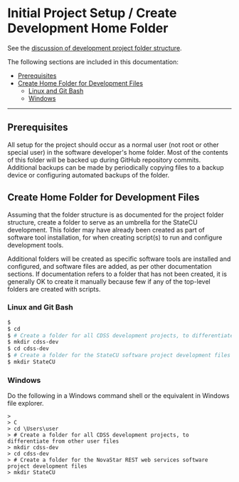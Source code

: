 # Initial Project Setup / Create Development Home Folder

See the [discussion of development project folder structure](overview#development-folder-structure).

The following sections are included in this documentation:

* [Prerequisites](#prerequisites)
* [Create Home Folder for Development Files](#create-home-folder-for-development-files)
	+ [Linux and Git Bash](#linux-and-git-bash)
	+ [Windows](#windows)

----------------------

## Prerequisites

All setup for the project should occur as a normal user (not root or other special user) in the software developer's home folder.
Most of the contents of this folder will be backed up during GitHub repository commits.
Additional backups can be made by periodically copying files to a backup device or configuring automated backups of the folder.

## Create Home Folder for Development Files

Assuming that the folder structure is as documented for the project folder structure,
create a folder to serve as an umbrella for the StateCU development.
This folder may have already been created as part of software tool installation,
for when creating script(s) to run and configure development tools.

Additional folders will be created as specific software tools are installed and configured,
and software files are added, as per other documentation sections.
If documentation refers to a folder that has not been created, it is generally OK to create it manually
because few if any of the top-level folders are created with scripts.

### Linux and Git Bash

```bash
$
$ cd
$ # Create a folder for all CDSS development projects, to differentiate from other user files
$ mkdir cdss-dev
$ cd cdss-dev
$ # Create a folder for the StateCU software project development files
$ mkdir StateCU
```

### Windows

Do the following in a Windows command shell or the equivalent in Windows file explorer.


```com
>
> C
> cd \Users\user
> # Create a folder for all CDSS development projects, to differentiate from other user files
> mkdir cdss-dev
> cd cdss-dev
> # Create a folder for the NovaStar REST web services software project development files
> mkdir StateCU
```

